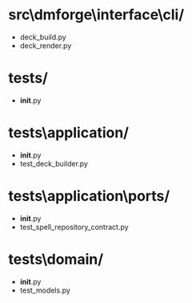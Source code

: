 # src\dmforge\interface\cli/
- deck_build.py
- deck_render.py

# tests/
- __init__.py

# tests\application/
- __init__.py
- test_deck_builder.py

# tests\application\ports/
- __init__.py
- test_spell_repository_contract.py

# tests\domain/
- __init__.py
- test_models.py

